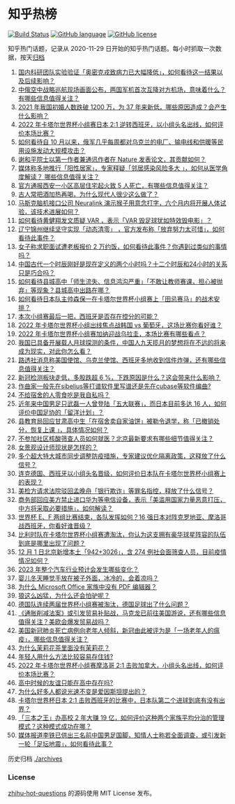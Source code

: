 # 知乎热榜
[![Build Status](https://github.com/ToWeLong/zhihu-hot-questions/workflows/CI/badge.svg)](https://github.com/ToWeLong/zhihu-hot-questions/actions)
[![GitHub language](https://img.shields.io/badge/language-golang-orange.svg)](https://golang.org/)
[![GitHub license](https://img.shields.io/github/license/ToWeLong/zhihu-hot-questions)](https://github.com/ToWeLong/zhihu-hot-questions/blob/main/LICENSE)

知乎热门话题，记录从 2020-11-29 日开始的知乎热门话题。每小时抓取一次数据，按天[归档](./archives)

<!-- BEGIN -->

1. [国内科研团队实验验证「奥密克戎致病力已大幅降低」，如何看待这一结果以及后续影响？](https://www.zhihu.com/question/569919176)
1. [中俄空中战略巡航现场画面公布，两国军机首次互降对方机场，意味着什么？有哪些信息值得关注？](https://www.zhihu.com/question/570004449)
1. [2021 年我国初婚人数跌破 1200 万，为 37 年来新低，哪些原因造成？会产生什么影响？](https://www.zhihu.com/question/570130620)
1. [2022 年卡塔尔世界杯小组赛日本 2:1 逆转西班牙，以小组头名出线，如何评价本场比赛？](https://www.zhihu.com/question/570014727)
1. [如何看待自 10 月以来，俄军几乎每周都对乌克兰的电厂、输电线和供暖等民用设施发动大规模攻击？](https://www.zhihu.com/question/569876299)
1. [谢和平院士以第一作者兼通讯作者在 Nature 发表论文，其贡献如何？](https://www.zhihu.com/question/569930121)
1. [媒体称多地推行「阳性居家」，专家释疑「邻居感染风险多大 」，如何从医学角度解读？ 哪些信息值得关注？](https://www.zhihu.com/question/570128815)
1. [官方通报西安一小区高层住宅起火致 5 人死亡，有哪些信息值得关注？](https://www.zhihu.com/question/570014858)
1. [古人常把酒加热再喝，为什么现代人很少这么做了？](https://www.zhihu.com/question/568130332)
1. [马斯克脑机接口公司 Neuralink 演示猴子用意念打字，六个月内将开展人体试验，该技术进展如何？](https://www.zhihu.com/question/569739868)
1. [如何看待黄健翔发文质疑 VAR ，表示「VAR 毁足球犹如特效毁电影」？](https://www.zhihu.com/question/570123938)
1. [辽宁锦州继续坚守实现「动态清零」 ，官方发布称「放弃努力太可惜」，如何看待此事件？](https://www.zhihu.com/question/569980329)
1. [女子称求职面试遭老板报价 2 万约饭，如何看待此事件？你遇到过类似的事情吗？](https://www.zhihu.com/question/570130904)
1. [中国古代一个时辰刚好是现在定义的两个小时吗？十二个时辰和24小时的关系只是巧合吗？](https://www.zhihu.com/question/385688800)
1. [如何看待县城高中「师生流失、信息鸿沟严重」「不敢让教师赛课，担心被抛弃」等现象？县城高中出路在哪？](https://www.zhihu.com/question/569935769)
1. [如何看待日本队主帅森保一在卡塔尔世界杯小组赛上「田忌赛马」的战术安排？](https://www.zhihu.com/question/570117283)
1. [本次小组赛最后一把，西班牙是否存在控分的可能？](https://www.zhihu.com/question/570098697)
1. [2022 年卡塔尔世界杯小组出线焦点战韩国 vs 葡萄牙，这场比赛你看好谁？](https://www.zhihu.com/question/570119093)
1. [2022 年卡塔尔世界杯小组赛加纳迎战乌拉圭，本场比赛有哪些看点？](https://www.zhihu.com/question/570119099)
1. [我国已具备开展载人月球探测的条件，中国人九天揽月的梦想将在不远的将来成为现实，对此你怎么看？](https://www.zhihu.com/question/569559022)
1. [路透社消息称美国使馆、乌克兰使馆、西班牙多地收到信件炸弹，还有哪些信息值得关注？](https://www.zhihu.com/question/570129942)
1. [新冠检测板块走低，多股跌超 6 %，下跌原因是什么？这会带来什么影响？](https://www.zhihu.com/question/569925007)
1. [作曲家一般先在sibelius等打谱软件里写谱还是先在cubase等软件编曲?](https://www.zhihu.com/question/567277841)
1. [不给宿舍的人零食吃是我自私吗？](https://www.zhihu.com/question/567254050)
1. [近年来中国男足只武磊一人曾登陆「五大联赛」，而日本目前多达 16 人，如何评价中国足协的「留洋计划」？](https://www.zhihu.com/question/569186955)
1. [县教育局回应甘肃高中生「在宿舍卖自家油饼」被勒令退学，称「已撤销处分，恢复上课 」，具体情况如何？](https://www.zhihu.com/question/569967345)
1. [不参加社区核酸筛查人员如何就医？北京最新要求有哪些细节值得关注？](https://www.zhihu.com/question/570120249)
1. [女景观设计师现状是怎样的？](https://www.zhihu.com/question/266010527)
1. [多个超大特大城市同步调整防疫措施，专家建议优化隔离政策，这释放了什么信号？](https://www.zhihu.com/question/569975453)
1. [连克德国、西班牙以小组头名晋级，如何评价日本队在卡塔尔世界杯小组赛上的表现？](https://www.zhihu.com/question/570109114)
1. [美检方请求法院驳回孟晚舟「银行欺诈」等罪名指控，释放了什么信号？](https://www.zhihu.com/question/570146313)
1. [商务部回应美方禁止进口华为等电信设备，表示「美滥用国家力量恶意打压，中方将采取必要措施」，如何解读？](https://www.zhihu.com/question/569985599)
1. [世界杯 E、F 两组比赛结束，各队发挥如何？16 强日本对阵克罗地亚、摩洛哥战西班牙，你看好谁晋级？](https://www.zhihu.com/question/570118713)
1. [比利时队在卡塔尔世界杯小组赛遭淘汰，你认为这支拥有豪华球星阵容的队伍到底是哪里出现了问题？](https://www.zhihu.com/question/569988929)
1. [12 月 1 日北京新增本土「942+3026」，含 274 例社会面筛查人员，目前疫情情况如何？](https://www.zhihu.com/question/570120523)
1. [2023 年整个汽车行业预计会发生哪些变化？](https://www.zhihu.com/question/568629776)
1. [婴儿冬天睡觉手放在被子外面，冰冷的，会着凉吗？](https://www.zhihu.com/question/444301268)
1. [为什么 Microsoft Office 家族中没有 PDF 编辑器？](https://www.zhihu.com/question/266845010)
1. [狼这么凶猛，为什么还会怕驴呢？](https://www.zhihu.com/question/540196386)
1. [德国队连续两届世界杯小组赛被淘汰，德国足球出了什么问题？](https://www.zhihu.com/question/570108019)
1. [《通胀削减法案》或引发贸易补贴战，马克龙已前往美国游说，还有哪些信息值得关注？美欧会爆发贸易战吗？](https://www.zhihu.com/question/569959604)
1. [美国新冠肺炎死亡病例向老年人倾斜，新冠由此被评为是「一场老年人的瘟疫」，哪些信息值得关注？](https://www.zhihu.com/question/569933318)
1. [为什么茉莉花茶里面没有茉莉花？](https://www.zhihu.com/question/384398053)
1. [年轻人用什么方法比较容易存住钱?](https://www.zhihu.com/question/534121114)
1. [2022 年卡塔尔世界杯小组赛摩洛哥 2:1 击败加拿大，小组头名出线，如何评价本场比赛？](https://www.zhihu.com/question/570014562)
1. [高中时候的友谊只能在高中存在吗?](https://www.zhihu.com/question/570121070)
1. [为什么好多人都说光速不变是爱因斯坦提出的？](https://www.zhihu.com/question/569841457)
1. [卡塔尔世界杯日本 2:1 击败西班牙的比赛中，日本队第二个进球到底有没有出界？](https://www.zhihu.com/question/570119272)
1. [「三本之王」办高校 2 年大赚 19 亿，如何评价这种两个家族平均分治的管理模式？这种模式成功在哪？](https://www.zhihu.com/question/569923129)
1. [媒体报道李铁已供出三名前中国男足国脚，知情人士称若全面调查，或引发新一轮「足坛地震」，如何看待此事？](https://www.zhihu.com/question/569937001)

<!-- END -->

历史归档 [./archives](./archives)


### License
[zhihu-hot-questions](https://github.com/towelong/zhihu-hot-questions) 的源码使用 MIT License 发布。